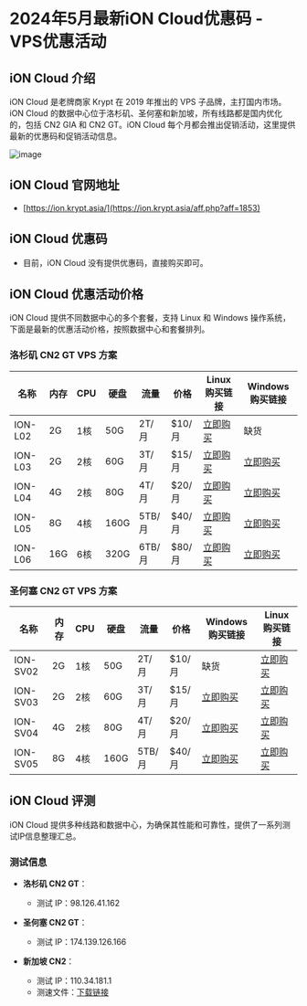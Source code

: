 # 2024年5月最新iON Cloud优惠码 - VPS优惠活动

## iON Cloud 介绍
iON Cloud 是老牌商家 Krypt 在 2019 年推出的 VPS 子品牌，主打国内市场。iON Cloud 的数据中心位于洛杉矶、圣何塞和新加坡，所有线路都是国内优化的，包括 CN2 GIA 和 CN2 GT。iON Cloud 每个月都会推出促销活动，这里提供最新的优惠码和促销活动信息。

![image](https://github.com/fvmak3mk/ION/assets/167603491/7967eb97-1889-4a09-9ec5-fadc84dd25e8)

## iON Cloud 官网地址
- [https://ion.krypt.asia/](https://ion.krypt.asia/aff.php?aff=1853)

## iON Cloud 优惠码
- 目前，iON Cloud 没有提供优惠码，直接购买即可。

## iON Cloud 优惠活动价格
iON Cloud 提供不同数据中心的多个套餐，支持 Linux 和 Windows 操作系统，下面是最新的优惠活动价格，按照数据中心和套餐排列。

### 洛杉矶 CN2 GT VPS 方案
| 名称    | 内存 | CPU  | 硬盘 | 流量   | 价格   | Linux购买链接                                                                                          | Windows购买链接                                                                                       |
| ------- | ---- | ---- | ---- | ------ | ------ | ------------------------------------------------------------------------------------------------------ | ----------------------------------------------------------------------------------------------------- |
| ION-L02 | 2G   | 1核  | 50G  | 2T/月  | $10/月 | [立即购买](https://ion.krypt.asia/aff.php?aff=1853&pid=7)    | 缺货                                                                                                    |
| ION-L03 | 2G   | 2核  | 60G  | 3T/月  | $15/月 | [立即购买](https://ion.krypt.asia/aff.php?aff=1853&pid=8)    | [立即购买](https://ion.krypt.asia/aff.php?aff=1853&pid=36)   |
| ION-L04 | 4G   | 2核  | 80G  | 4T/月  | $20/月 | [立即购买](https://ion.krypt.asia/aff.php?aff=1853&pid=5)    | [立即购买](https://ion.krypt.asia/aff.php?aff=1853&pid=37)   |
| ION-L05 | 8G   | 4核  | 160G | 5TB/月 | $40/月 | [立即购买](https://ion.krypt.asia/aff.php?aff=1853&pid=9)     | [立即购买](https://ion.krypt.asia/aff.php?aff=1853&pid=38)   |
| ION-L06 | 16G  | 6核  | 320G | 6TB/月 | $80/月 | [立即购买](https://ion.krypt.asia/aff.php?aff=1853&pid=10)   | [立即购买](https://ion.krypt.asia/aff.php?aff=1853&pid=39) |

### 圣何塞 CN2 GT VPS 方案
| 名称     | 内存 | CPU  | 硬盘 | 流量   | 价格  | Windows购买链接                                                                                       | Linux购买链接                                                                                         |
| -------- | ---- | ---- | ---- | ------ | ----- | ---------------------------------------------------------------------------------------------------- | ---------------------------------------------------------------------------------------------------- |
| ION-SV02 | 2G   | 1核  | 50G  | 2T/月  | $10/月 | 缺货                                                                                                   | [立即购买](https://ion.krypt.asia/aff.php?aff=1853&pid=67) |
| ION-SV03 | 2G   | 2核  | 60G  | 3T/月  | $15/月 | [立即购买](https://ion.krypt.asia/aff.php?aff=1853&pid=73)   | [立即购买](https://ion.krypt.asia/aff.php?aff=1853&pid=68)  |
| ION-SV04 | 4G   | 2核  | 80G  | 4T/月  | $20/月 | [立即购买](https://ion.krypt.asia/aff.php?aff=1853&pid=73)   | [立即购买](https://ion.krypt.asia/aff.php?aff=1853&pid=69)  |
| ION-SV05 | 8G   | 4核  | 160G | 5TB/月 | $40/月 | [立即购买](https://ion.krypt.asia/aff.php?aff=1853&pid=74)   | [立即购买](https://ion.krypt.asia/aff.php?aff=1853&pid=69)  |

## iON Cloud 评测
iON Cloud 提供多种线路和数据中心，为确保其性能和可靠性，提供了一系列测试IP信息整理汇总。

### 测试信息
- **洛杉矶 CN2 GT**：
  - 测试 IP：98.126.41.162

- **圣何塞 CN2 GT**：
  - 测试 IP：174.139.126.166

- **新加坡 CN2**：
  - 测试 IP：110.34.181.1
  - 测速文件：[下载链接](http://110.34.181.1/100MB.bin)
